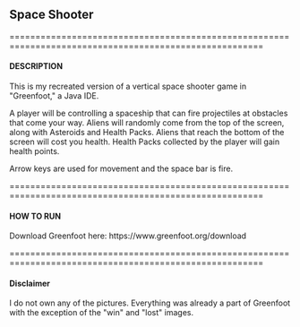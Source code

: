 <h2>Space Shooter</h2>
=======================================================================================================
<h4>DESCRIPTION</h4>

<p>This is my recreated version of a vertical space shooter game in "Greenfoot," a Java IDE.</p>

<p>A player will be controlling a spaceship that can fire projectiles at obstacles that come your way. Aliens will randomly come from the top of the screen, along with Asteroids and Health Packs. Aliens that reach the bottom of the screen will cost you health. Health Packs collected by the player will gain health points.</p>

<p>Arrow keys are used for movement and the space bar is fire.</p>
=======================================================================================================
<h4>HOW TO RUN</h4>

<p>Download Greenfoot here: https://www.greenfoot.org/download</p>
=======================================================================================================
<h4>Disclaimer</h4>

<p>I do not own any of the pictures. Everything was already a part of Greenfoot with the exception of the "win" and "lost" images.</p>
